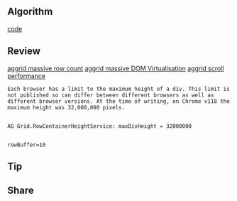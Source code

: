 ## Algorithm

[code](/images/temp/haha-2024-08-23.png)

## Review

[aggrid massive row count](https://www.ag-grid.com/javascript-data-grid/massive-row-count/) 
[aggrid massive DOM Virtualisation](https://www.ag-grid.com/javascript-data-grid/dom-virtualisation/) 
[aggrid scroll performance](https://www.ag-grid.com/javascript-data-grid/scrolling-performance/) 

```
Each browser has a limit to the maximum height of a div. This limit is not published so can differ between different browsers as well as different browser versions. At the time of writing, on Chrome v118 the maximum height was 32,000,000 pixels.


AG Grid.RowContainerHeightService: maxDivHeight = 32000000


rowBuffer=10
```

## Tip

## Share
